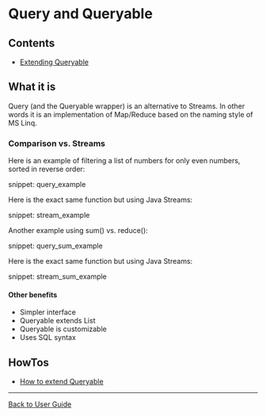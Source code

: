 <a id="top"></a>

# Query and Queryable

<!-- toc -->
## Contents

  * [Extending Queryable](#extending-queryable)<!-- endToc -->
## What it is
Query (and the Queryable wrapper) is an alternative to Streams. In other words it is an implementation of Map/Reduce 
based on the naming style of MS Linq.

### Comparison vs. Streams
Here is an example of filtering a list of numbers for only even numbers, sorted in reverse order:

snippet: query_example

Here is the exact same function but using Java Streams:

snippet: stream_example

Another example using sum() vs. reduce():

snippet: query_sum_example

Here is the exact same function but using Java Streams:

snippet: stream_sum_example

#### Other benefits
* Simpler interface
* Queryable<T> extends List<T>
* Queryable is customizable
* Uses SQL syntax

## HowTos
* [How to extend Queryable](../how_to/ExtendQueryable.md#top)


---

[Back to User Guide](README.md#top)
